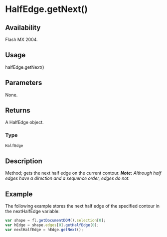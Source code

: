 # HalfEdge.getNext()

## Availability

Flash MX 2004.

## Usage

halfEdge.getNext()

## Parameters

None.

## Returns

A HalfEdge object.

### Type

```typescript
HalfEdge
```

## Description

Method; gets the next half edge on the current contour.
***Note:** Although half edges have a direction and a sequence order, edges do not.*

## Example

The following example stores the next half edge of the specified contour in the nextHalfEdge variable:

```javascript
var shape = fl.getDocumentDOM().selection[0];
var hEdge = shape.edges[0].getHalfEdge(0);
var nextHalfEdge = hEdge.getNext();
```
